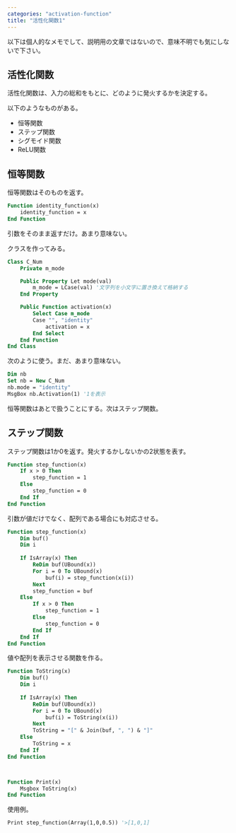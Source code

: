 ```yaml
---
categories: "activation-function"
title: "活性化関数1"
---
```


以下は個人的なメモでして、説明用の文章ではないので、意味不明でも気にしないで下さい。


## 活性化関数

活性化関数は、入力の総和をもとに、どのように発火するかを決定する。


以下のようなものがある。
- 恒等関数
- ステップ関数
- シグモイド関数
- ReLU関数

## 恒等関数

恒等関数はそのものを返す。

```vb
Function identity_function(x)
    identity_function = x
End Function
```

引数をそのまま返すだけ。あまり意味ない。

クラスを作ってみる。

```vb
Class C_Num
    Private m_mode

    Public Property Let mode(val)
        m_mode = LCase(val) '文字列を小文字に置き換えて格納する
    End Property

    Public Function activation(x)
        Select Case m_mode
        Case "", "identity"
            activation = x
        End Select
    End Function
End Class
```

次のように使う。まだ、あまり意味ない。

```vb
Dim nb
Set nb = New C_Num
nb.mode = "identity"
MsgBox nb.Activation(1) '1を表示
```

恒等関数はあとで扱うことにする。次はステップ関数。

## ステップ関数

ステップ関数は1か0を返す。発火するかしないかの2状態を表す。

```vb
Function step_function(x)
    If x > 0 Then
        step_function = 1 
    Else
        step_function = 0
    End If
End Function
```

引数が値だけでなく、配列である場合にも対応させる。

```vb
Function step_function(x)
    Dim buf()
    Dim i
    
    If IsArray(x) Then
        ReDim buf(UBound(x))
        For i = 0 To UBound(x)
            buf(i) = step_function(x(i))
        Next
        step_function = buf
    Else
        If x > 0 Then
            step_function = 1 
        Else
            step_function = 0
        End If
    End If
End Function
```

値や配列を表示させる関数を作る。

```vb
Function ToString(x)
    Dim buf()
    Dim i
    
    If IsArray(x) Then
        ReDim buf(UBound(x))
        For i = 0 To UBound(x)
            buf(i) = ToString(x(i)) 
        Next
        ToString = "[" & Join(buf, ", ") & "]"
    Else
        ToString = x
    End If
End Function



Function Print(x)
    Msgbox ToString(x)
End Function
```

使用例。

```vb
Print step_function(Array(1,0,0.5)) '>[1,0,1]
```
